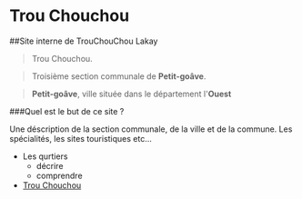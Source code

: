 # Trou Chouchou
##Site interne de TrouChouChou Lakay

>Trou Chouchou.

>Troisième section communale de **Petit-goâve**.

>**Petit-goâve**, ville située dans le département l'**Ouest**

###Quel est le but de ce site ?

Une déscription de la section communale, de la ville et de la commune.
Les spécialités, les sites touristiques etc...

* Les qurtiers
  * décrire
  * comprendre
* [Trou Chouchou](http://trouchouchou.org)
